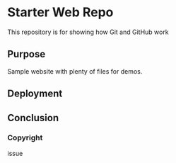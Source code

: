 # Starter Web Repo

This repository is for showing how Git and GitHub work

## Purpose

Sample website with plenty of files for demos.

## Deployment

## Conclusion

### Copyright
issue